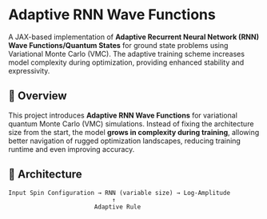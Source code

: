 # Adaptive RNN Wave Functions

A JAX-based implementation of **Adaptive Recurrent Neural Network (RNN) Wave Functions/Quantum States** for ground state problems using Variational Monte Carlo (VMC). The adaptive training scheme increases model complexity during optimization, providing enhanced stability and expressivity.

## 🚀 Overview

This project introduces **Adaptive RNN Wave Functions** for variational quantum Monte Carlo (VMC) simulations. Instead of fixing the architecture size from the start, the model **grows in complexity during training**, allowing better navigation of rugged optimization landscapes, reducing training runtime and even improving accuracy.

## 🧩 Architecture

```text
Input Spin Configuration → RNN (variable size) → Log-Amplitude
                             ↑
                        Adaptive Rule


